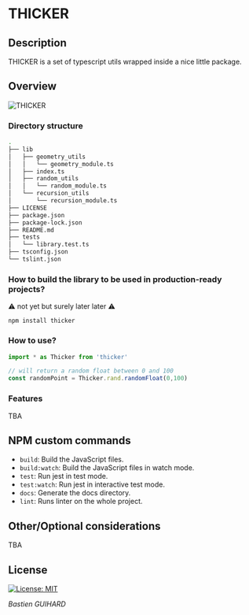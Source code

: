 # THICKER

## Description

THICKER is a set of typescript utils wrapped inside a nice little package.

## Overview
![THICKER](https://media.giphy.com/media/Gxrr0useOt368/source.gif)

### Directory structure 
```bash
.
├── lib
│   ├── geometry_utils
│   │   └── geometry_module.ts
│   ├── index.ts
│   ├── random_utils
│   │   └── random_module.ts
│   └── recursion_utils
│       └── recursion_module.ts
├── LICENSE
├── package.json
├── package-lock.json
├── README.md
├── tests
│   └── library.test.ts
├── tsconfig.json
└── tslint.json
```

### How to build the library to be used in production-ready projects?

:warning: not yet but surely later later :warning:

```npm install thicker```

### How to use?

```typescript
import * as Thicker from 'thicker'

// will return a random float between 0 and 100 
const randomPoint = Thicker.rand.randomFloat(0,100)

```
### Features

TBA

## NPM custom commands

- `build`: Build the JavaScript files. 
- `build:watch`: Build the JavaScript files in watch mode. 
- `test`: Run jest in test mode.
- `test:watch`: Run jest in interactive test mode.
- `docs`: Generate the docs directory.
- `lint`: Runs linter on the whole project.


## Other/Optional considerations

TBA

## License

[![License: MIT](https://img.shields.io/badge/License-MIT-yellow.svg)](https://opensource.org/licenses/MIT) 

*Bastien GUIHARD*